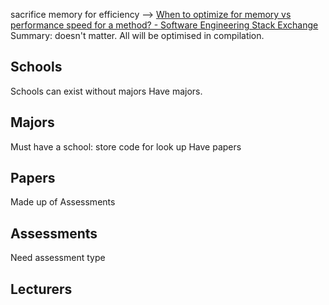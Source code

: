 sacrifice memory for efficiency --> [When to optimize for memory vs performance speed for a method? - Software Engineering Stack Exchange](https://softwareengineering.stackexchange.com/questions/377927/when-to-optimize-for-memory-vs-performance-speed-for-a-method)
Summary: doesn't matter. All will be optimised in compilation.
## Schools
Schools can exist without majors
Have majors.

## Majors
Must have a school: store code for look up
Have papers

## Papers
Made up of Assessments

## Assessments
Need assessment type

## Lecturers

